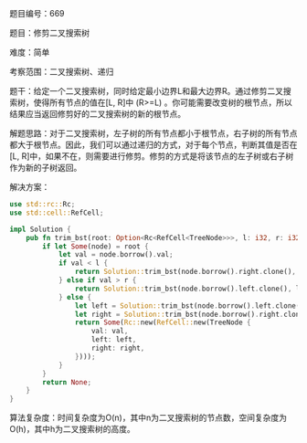 题目编号：669

题目：修剪二叉搜索树

难度：简单

考察范围：二叉搜索树、递归

题干：给定一个二叉搜索树，同时给定最小边界L和最大边界R。通过修剪二叉搜索树，使得所有节点的值在[L, R]中 (R>=L) 。你可能需要改变树的根节点，所以结果应当返回修剪好的二叉搜索树的新的根节点。

解题思路：对于二叉搜索树，左子树的所有节点都小于根节点，右子树的所有节点都大于根节点。因此，我们可以通过递归的方式，对于每个节点，判断其值是否在[L, R]中，如果不在，则需要进行修剪。修剪的方式是将该节点的左子树或右子树作为新的子树返回。

解决方案：

```rust
use std::rc::Rc;
use std::cell::RefCell;

impl Solution {
    pub fn trim_bst(root: Option<Rc<RefCell<TreeNode>>>, l: i32, r: i32) -> Option<Rc<RefCell<TreeNode>>> {
        if let Some(node) = root {
            let val = node.borrow().val;
            if val < l {
                return Solution::trim_bst(node.borrow().right.clone(), l, r);
            } else if val > r {
                return Solution::trim_bst(node.borrow().left.clone(), l, r);
            } else {
                let left = Solution::trim_bst(node.borrow().left.clone(), l, r);
                let right = Solution::trim_bst(node.borrow().right.clone(), l, r);
                return Some(Rc::new(RefCell::new(TreeNode {
                    val: val,
                    left: left,
                    right: right,
                })));
            }
        }
        return None;
    }
}
```

算法复杂度：时间复杂度为O(n)，其中n为二叉搜索树的节点数，空间复杂度为O(h)，其中h为二叉搜索树的高度。